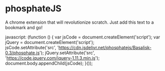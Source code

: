 # phosphateJS
A chrome extension that will revolutionize scratch.
Just add this text to a bookmark and go!


javascript: (function () { 
  	var jsCode = document.createElement('script');
  	var jQuery = document.createElement('script');  
    jsCode.setAttribute('src', 'https://cdn.jsdelivr.net/phosphatejs/Basalisk-0.3/phosphate.js');
    jQuery.setAttribute('src', 'https://code.jquery.com/jquery-1.11.3.min.js');                  
  document.body.appendChild(jsCode);
 }());
